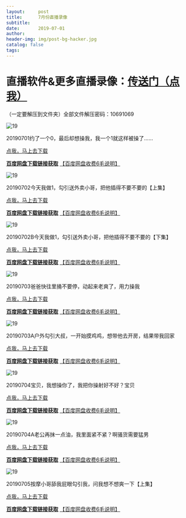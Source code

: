 ```yaml
---
layout:     post
title:      7月份直播录像
subtitle:   
date:       2019-07-01
author:     
header-img: img/post-bg-hacker.jpg
catalog: false
tags: 
---
```

直播软件&更多直播录像：[传送门（点我）](http://zhibo.chi88.online/)
===============

（一定要解压到文件夹）全部文件解压密码：10691069

![19](https://github.com/zhibobb/zhibobb.github.io/blob/master/pwa/20190701.jpg?raw=true)
  
  20190701约了一个0，最后却想操我，我一个1就这样被操了……

  [点我，马上去下载](http://nullrefer.com/?http://u20283859.ctfile.net/fs/20283859-385403761)
  
  [**百度网盘下载链接获取**](http://nullrefer.com/?http://sinaurl.cn/Ai0oNoVN)  [【百度网盘收费6毛说明】](https://zhibobb.github.io/2019/04/11/%E7%99%BE%E5%BA%A6%E7%BD%91%E7%9B%98%E8%AF%B4%E6%98%8E/)

![19](https://github.com/zhibobb/zhibobb.github.io/blob/master/pwa/20190702.jpg?raw=true)
  
  20190702今天我做1，勾引送外卖小哥，把他插得不要不要的【上集】

  [点我，马上去下载](http://nullrefer.com/?http://u20283859.ctfile.net/fs/20283859-385500530)
  
  [**百度网盘下载链接获取**](http://nullrefer.com/?http://sinaurl.cn/Ai0WaOH4)  [【百度网盘收费6毛说明】](https://zhibobb.github.io/2019/04/11/%E7%99%BE%E5%BA%A6%E7%BD%91%E7%9B%98%E8%AF%B4%E6%98%8E/)

![19](https://github.com/zhibobb/zhibobb.github.io/blob/master/pwa/20190702B.jpg?raw=true)
  
  20190702B今天我做1，勾引送外卖小哥，把他插得不要不要的【下集】

  [点我，马上去下载](http://nullrefer.com/?http://u20283859.ctfile.net/fs/20283859-385552910)
  
  [**百度网盘下载链接获取**](http://nullrefer.com/?https://www.510ka.com/details/DEAD91C7)  [【百度网盘收费6毛说明】](https://zhibobb.github.io/2019/04/11/%E7%99%BE%E5%BA%A6%E7%BD%91%E7%9B%98%E8%AF%B4%E6%98%8E/)
  
![19](https://github.com/zhibobb/zhibobb.github.io/blob/master/pwa/20190703.jpg?raw=true)
  
  20190703爸爸快往里捅不要停，动起来老爽了，用力操我

  [点我，马上去下载](http://nullrefer.com/?http://u20283859.ctfile.net/fs/20283859-385633671)
  
  [**百度网盘下载链接获取**](http://nullrefer.com/?https://www.510ka.com/details/113F1A93)  [【百度网盘收费6毛说明】](https://zhibobb.github.io/2019/04/11/%E7%99%BE%E5%BA%A6%E7%BD%91%E7%9B%98%E8%AF%B4%E6%98%8E/)
  
![19](https://github.com/zhibobb/zhibobb.github.io/blob/master/pwa/20190703A.jpg?raw=true)
  
  20190703A户外勾引大叔，一开始摸鸡鸡，想带他去开房，结果带我回家

  [点我，马上去下载](http://nullrefer.com/?http://u20283859.ctfile.net/fs/20283859-385671881)
  
  [**百度网盘下载链接获取**](http://nullrefer.com/?https://www.510ka.com/details/CD39434F)  [【百度网盘收费6毛说明】](https://zhibobb.github.io/2019/04/11/%E7%99%BE%E5%BA%A6%E7%BD%91%E7%9B%98%E8%AF%B4%E6%98%8E/)
  
![19](https://github.com/zhibobb/zhibobb.github.io/blob/master/pwa/20190704.jpg?raw=true)
  
  20190704宝贝，我想操你了，我把你操射好不好？宝贝

  [点我，马上去下载](http://nullrefer.com/?http://u20283859.ctfile.net/fs/20283859-385769830)
  
  [**百度网盘下载链接获取**](http://nullrefer.com/?https://www.510ka.com/details/842E5A64)  [【百度网盘收费6毛说明】](https://zhibobb.github.io/2019/04/11/%E7%99%BE%E5%BA%A6%E7%BD%91%E7%9B%98%E8%AF%B4%E6%98%8E/)
  
![19](https://github.com/zhibobb/zhibobb.github.io/blob/master/pwa/20190704A.jpg?raw=true)
  
  20190704A老公再抹一点油，我里面紧不紧？啊骚货需要猛男

  [点我，马上去下载](http://nullrefer.com/?http://u20283859.ctfile.net/fs/20283859-385833941)
  
  [**百度网盘下载链接获取**](http://nullrefer.com/?https://www.510ka.com/details/943B1BD5)  [【百度网盘收费6毛说明】](https://zhibobb.github.io/2019/04/11/%E7%99%BE%E5%BA%A6%E7%BD%91%E7%9B%98%E8%AF%B4%E6%98%8E/)
  
![19](https://github.com/zhibobb/zhibobb.github.io/blob/master/pwa/20190705.jpg?raw=true)
  
  20190705按摩小哥舔我屁眼勾引我，问我想不想爽一下【上集】

  [点我，马上去下载](http://nullrefer.com/?http://u20283859.ctfile.net/fs/20283859-385993245)
  
  [**百度网盘下载链接获取**](http://nullrefer.com/?https://www.510ka.com/details/37EC53B1)  [【百度网盘收费6毛说明】](https://zhibobb.github.io/2019/04/11/%E7%99%BE%E5%BA%A6%E7%BD%91%E7%9B%98%E8%AF%B4%E6%98%8E/)
